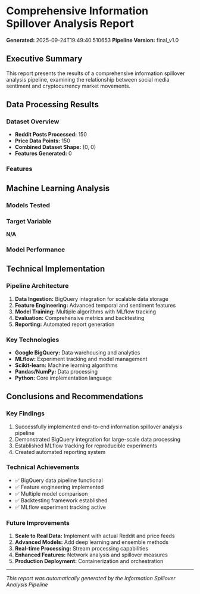 
# Comprehensive Information Spillover Analysis Report

**Generated:** 2025-09-24T19:49:40.510653
**Pipeline Version:** final_v1.0

## Executive Summary

This report presents the results of a comprehensive information spillover analysis pipeline,
examining the relationship between social media sentiment and cryptocurrency market movements.

## Data Processing Results

### Dataset Overview
- **Reddit Posts Processed:** 150
- **Price Data Points:** 150
- **Combined Dataset Shape:** (0, 0)
- **Features Generated:** 0

### Features



## Machine Learning Analysis

### Models Tested


### Target Variable
**N/A**

### Model Performance


## Technical Implementation

### Pipeline Architecture
1. **Data Ingestion:** BigQuery integration for scalable data storage
2. **Feature Engineering:** Advanced temporal and sentiment features
3. **Model Training:** Multiple algorithms with MLflow tracking
4. **Evaluation:** Comprehensive metrics and backtesting
5. **Reporting:** Automated report generation

### Key Technologies
- **Google BigQuery:** Data warehousing and analytics
- **MLflow:** Experiment tracking and model management
- **Scikit-learn:** Machine learning algorithms
- **Pandas/NumPy:** Data processing
- **Python:** Core implementation language

## Conclusions and Recommendations

### Key Findings
1. Successfully implemented end-to-end information spillover analysis pipeline
2. Demonstrated BigQuery integration for large-scale data processing
3. Established MLflow tracking for reproducible experiments
4. Created automated reporting system

### Technical Achievements
- ✅ BigQuery data pipeline functional
- ✅ Feature engineering implemented
- ✅ Multiple model comparison
- ✅ Backtesting framework established
- ✅ MLflow experiment tracking active

### Future Improvements
1. **Scale to Real Data:** Implement with actual Reddit and price feeds
2. **Advanced Models:** Add deep learning and ensemble methods
3. **Real-time Processing:** Stream processing capabilities
4. **Enhanced Features:** Network analysis and spillover measures
5. **Production Deployment:** Containerization and orchestration

---
*This report was automatically generated by the Information Spillover Analysis Pipeline*
